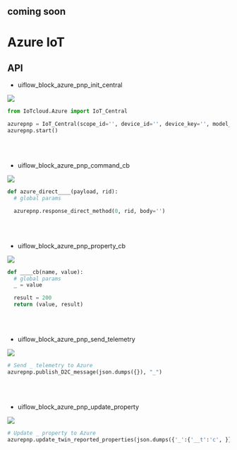 ## coming soon

# Azure IoT


## API
- uiflow_block_azure_pnp_init_central
<img class="blockly_svg" src="https://makerandcoder.com/MCLab/blockly/iot_cloud/azure_iot/uiflow_block_azure_pnp_init_central.svg">

```python
from IoTcloud.Azure import IoT_Central

azurepnp = IoT_Central(scope_id='', device_id='', device_key='', model_id='dtmi:m5stack:pnpdevice:n3zte8m;1')
azurepnp.start()
```

<br><br>
- uiflow_block_azure_pnp_command_cb
<img class="blockly_svg" src="https://makerandcoder.com/MCLab/blockly/iot_cloud/azure_iot/uiflow_block_azure_pnp_command_cb.svg">

```python
def azure_direct____(payload, rid):
  # global params

  azurepnp.response_direct_method(0, rid, body='')
```

<br><br>
- uiflow_block_azure_pnp_property_cb
<img class="blockly_svg" src="https://makerandcoder.com/MCLab/blockly/iot_cloud/azure_iot/uiflow_block_azure_pnp_property_cb.svg">

```python
def ____cb(name, value):
  # global params
  _ = value

  result = 200
  return (value, result)
```

<br><br>
- uiflow_block_azure_pnp_send_telemetry
<img class="blockly_svg" src="https://makerandcoder.com/MCLab/blockly/iot_cloud/azure_iot/uiflow_block_azure_pnp_send_telemetry.svg">

```python
# Send _ telemetry to Azure
azurepnp.publish_D2C_message(json.dumps({}), "_")
```

<br><br>
- uiflow_block_azure_pnp_update_property
<img class="blockly_svg" src="https://makerandcoder.com/MCLab/blockly/iot_cloud/azure_iot/uiflow_block_azure_pnp_update_property.svg">

```python
# Update _ property to Azure
azurepnp.update_twin_reported_properties(json.dumps({'_':{'__t':'c', }}))
```



